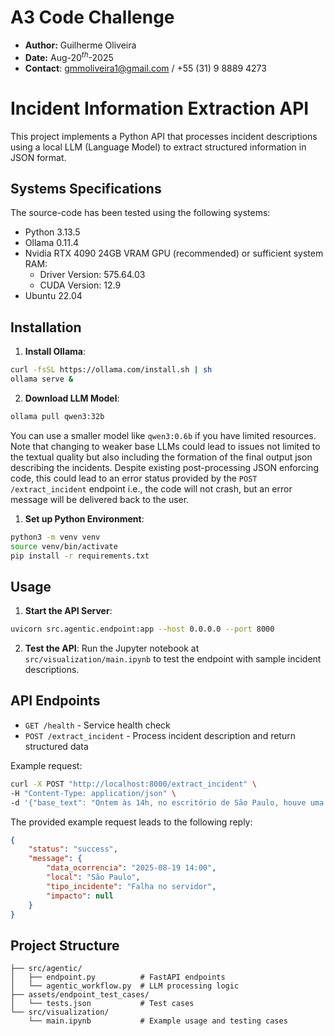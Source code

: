 # A3 Code Challenge

- **Author:** Guilherme Oliveira
- **Date:** Aug-$20^{th}$-2025
- **Contact**: gmmoliveira1@gmail.com / +55 (31) 9 8889 4273

# Incident Information Extraction API

This project implements a Python API that processes incident descriptions using a local LLM (Language Model) to extract structured information in JSON format.

## Systems Specifications

The source-code has been tested using the following systems:

- Python 3.13.5
- Ollama 0.11.4
- Nvidia RTX 4090 24GB VRAM GPU (recommended) or sufficient system RAM:
  - Driver Version: 575.64.03
  - CUDA Version: 12.9
- Ubuntu 22.04

## Installation

1. **Install Ollama**:
```bash
curl -fsSL https://ollama.com/install.sh | sh
ollama serve &
```

2. **Download LLM Model**:
```bash
ollama pull qwen3:32b
```

You can use a smaller model like `qwen3:0.6b` if you have limited resources. Note that changing to weaker base LLMs could lead to issues not limited to the textual quality but also including the formation of the final output json describing the incidents. Despite existing post-processing JSON enforcing code, this could lead to an error status provided by the `POST /extract_incident` endpoint i.e., the code will not crash, but an error message will be delivered back to the user.

1. **Set up Python Environment**:
```bash
python3 -m venv venv
source venv/bin/activate
pip install -r requirements.txt
```

## Usage

1. **Start the API Server**:
```bash
uvicorn src.agentic.endpoint:app --host 0.0.0.0 --port 8000
```

2. **Test the API**:
Run the Jupyter notebook at `src/visualization/main.ipynb` to test the endpoint with sample incident descriptions.

## API Endpoints

- `GET /health` - Service health check
- `POST /extract_incident` - Process incident description and return structured data

Example request:
```bash
curl -X POST "http://localhost:8000/extract_incident" \
-H "Content-Type: application/json" \
-d '{"base_text": "Ontem às 14h, no escritório de São Paulo, houve uma falha no servidor principal"}'
```

The provided example request leads to the following reply:

```json
{
    "status": "success",
    "message": {
        "data_ocorrencia": "2025-08-19 14:00",
        "local": "São Paulo",
        "tipo_incidente": "Falha no servidor",
        "impacto": null
    }
}
```

## Project Structure

```
├── src/agentic/
│   ├── endpoint.py          # FastAPI endpoints
│   └── agentic_workflow.py  # LLM processing logic
├── assets/endpoint_test_cases/
│   └── tests.json           # Test cases
└── src/visualization/
    └── main.ipynb           # Example usage and testing cases
```
